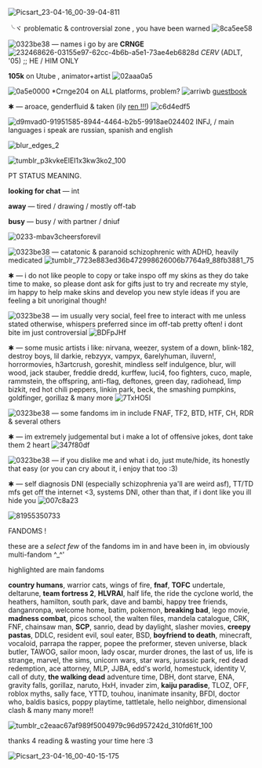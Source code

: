 ![Picsart_23-04-16_00-39-04-811](https://user-images.githubusercontent.com/129624783/233168433-df2d629e-0880-478a-870a-37214029e0eb.png)



╰ヾ problematic & controversial zone , you have been warned ![8ca5ee58](https://user-images.githubusercontent.com/129624783/233168673-db8b20c6-9669-4866-b5f1-3ef3d06d08c2.gif)




⁠![0323be38](https://user-images.githubusercontent.com/129624783/233168790-fc603df2-7471-44a9-a939-f61bf672391b.gif)
 — names i go by are **CRNGE** ![232468626-03155e97-62cc-4b6b-a5e1-73ae4eb6828d](https://user-images.githubusercontent.com/129624783/233169758-292e306c-125b-436b-ba34-70acc7b71b54.gif)
 *CERV* (ADLT, '05) ;; HE / HIM ONLY



**105k** on Utube , animator+artist ![02aaa0a5](https://user-images.githubusercontent.com/129624783/233168753-53511266-1b2a-43bd-a2e7-e34590978c0c.gif)



![0a5e0000](https://user-images.githubusercontent.com/129624783/233169924-263e6a02-f407-4d21-893e-f474c37ede84.gif)
 *Crnge204 on ALL platforms, problem? ![arriwb](https://user-images.githubusercontent.com/129624783/233509458-4c24fe79-f22e-4a60-8b63-39780ad53b58.png) [guestbook](https://crnge204.123guestbook.com/)




✱ — aroace, genderfluid & taken (ily [ren !!!](https://github.com/crnge204fan)) ![c6d4edf5](https://user-images.githubusercontent.com/129624783/233169485-162bc415-ec22-4550-821d-b1e995efbdec.gif)


 


 ![d9mvad0-91951585-8944-4464-b2b5-9918ae024402](https://user-images.githubusercontent.com/129624783/233170032-3dada4a8-a8e0-4131-8318-4ff771e6304e.png)
INFJ, / main languages i speak are russian, spanish and english



![blur_edges_2](https://user-images.githubusercontent.com/129624783/233169039-2337d9f6-47c4-4e56-90e3-07a57c821924.png)



![tumblr_p3kvkeElEI1x3kw3ko2_100](https://user-images.githubusercontent.com/129624783/233169261-98715879-e394-444d-86bd-e80f03360a53.gif)







PT STATUS MEANING. 




**looking for chat** —  int

**away** — tired / drawing / mostly off-tab

**busy** — busy / with partner / dniuf



![0233-mbav3cheersforevil](https://user-images.githubusercontent.com/129624783/233170151-9ff83fac-1a1f-4fff-9e8d-89995d965054.gif)






![0323be38](https://user-images.githubusercontent.com/129624783/233170367-868458d5-322e-4820-9501-7654f12a463c.gif) — catatonic & paranoid schizophrenic with ADHD, heavily medicated ![tumblr_7723e883ed36b472998626006b7764a9_88fb3881_75](https://user-images.githubusercontent.com/129624783/233171307-d56f3a97-ef9f-41c3-942c-9f5707a6d5ef.gif)



       
✱ — i do not like people to copy or take inspo off my skins as they do take time to make, so please dont ask for gifts just to try and recreate my style, im happy to help make skins and develop you new style ideas if you are feeling a bit unoriginal though! 

  

![0323be38](https://user-images.githubusercontent.com/129624783/233170367-868458d5-322e-4820-9501-7654f12a463c.gif) — im usually very social, feel free to interact with me unless stated otherwise, whispers preferred since im off-tab pretty often! i dont bite im just controversial ![BDFpJHf](https://user-images.githubusercontent.com/129624783/233171160-7e12b752-929b-470c-bcc5-55a6a1fece8e.gif)




✱ — some music artists i like: nirvana, weezer, system of a down, blink-182, destroy boys, lil darkie, rebzyyx, vampyx, 6arelyhuman, iluvern!, horrormovies, h3artcrush, goreshit, mindless self indulgence, blur, will wood, jack stauber, freddie dredd, kurffew, luci4, foo fighters, cuco, maple, rammstein, the offspring, anti-flag, deftones, green day, radiohead, limp bizkit, red hot chili peppers, linkin park, beck, the smashing pumpkins, goldfinger, gorillaz & many more ![7TxHO5l](https://user-images.githubusercontent.com/129624783/233171119-b5e47b50-c9b6-4330-8ea8-849fef6db76e.gif)




![0323be38](https://user-images.githubusercontent.com/129624783/233170367-868458d5-322e-4820-9501-7654f12a463c.gif) — some fandoms im in include FNAF, TF2, BTD, HTF, CH, RDR & several others  



✱ — im extremely judgemental but i make a lot of offensive jokes, dont take them 2 heart ![347f80df](https://user-images.githubusercontent.com/129624783/233170861-49e5b2ad-acb8-4394-8fa7-a94e40cb3392.gif)



![0323be38](https://user-images.githubusercontent.com/129624783/233170367-868458d5-322e-4820-9501-7654f12a463c.gif) — if you dislike me and what i do, just mute/hide, its honestly that easy (or you can cry about it, i enjoy that too :3) 



✱ — self diagnosis DNI (especially schizophrenia ya'll are weird asf), TT/TD mfs get off the internet <3, systems DNI, other than that, if i dont like you ill hide you ![007c8a23](https://user-images.githubusercontent.com/129624783/233171074-a3d734db-face-40dd-b828-d88abfb79d37.png)




![81955350733](https://user-images.githubusercontent.com/129624783/233171382-69019c28-fa25-4ff9-9f2d-17dac7db4aff.png)


FANDOMS ! 

these are a *select few* of the fandoms im in and have been in, im obviously multi-fandom ^_^'

highlighted are main fandoms 

**country humans**, warrior cats, wings of fire, **fnaf**, **TOFC** undertale, deltarune, **team fortress 2**, **HLVRAI**, half life, the ride the cyclone world, the heathers, hamilton, south park, dave and bambi, happy tree friends, danganronpa, welcome home, batim, pokemon, **breaking bad**, lego movie, **madness combat**, picos school, the walten files, mandela catalogue, CRK, FNF, chainsaw man, **SCP**, sanrio, dead by daylight, slasher movies, **creepy pastas**, DDLC, resident evil, soul eater, BSD, **boyfriend to death**, minecraft, vocaloid, parrapa the rapper, popee the preformer, steven universe, black butler, TAWOG, sailor moon, lady oscar, murder drones, the last of us, life is strange, marvel, the sims, unicorn wars, star wars, jurassic park, red dead redemption, ace attorney, MLP, JJBA, edd's world, homestuck, identity V, call of duty, **the walking dead** adventure time, DBH, dont starve, ENA, gravity falls, gorillaz, naruto, HxH, invader zim, **kaiju paradise**, TLOZ, OFF, roblox myths, sally face, YTTD, touhou, inanimate insanity, BFDI, doctor who, baldis basics, poppy playtime, tattletale, hello neighbor, dimensional clash & many many more!!


![tumblr_c2eaac67af989f5004979c96d957242d_310fd61f_100](https://user-images.githubusercontent.com/129624783/233723590-1bd85746-8cbd-4720-b8dd-92612c170a78.png)


thanks 4 reading & wasting your time here :3



![Picsart_23-04-16_00-40-15-175](https://user-images.githubusercontent.com/129624783/233171526-e0379c99-2e8e-457d-87eb-707feef7579a.png)





































